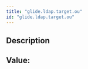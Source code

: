 ```yaml
---
title: "glide.ldap.target.ou"
id: "glide.ldap.target.ou"
---
```

## Description



## Value: 
```

```